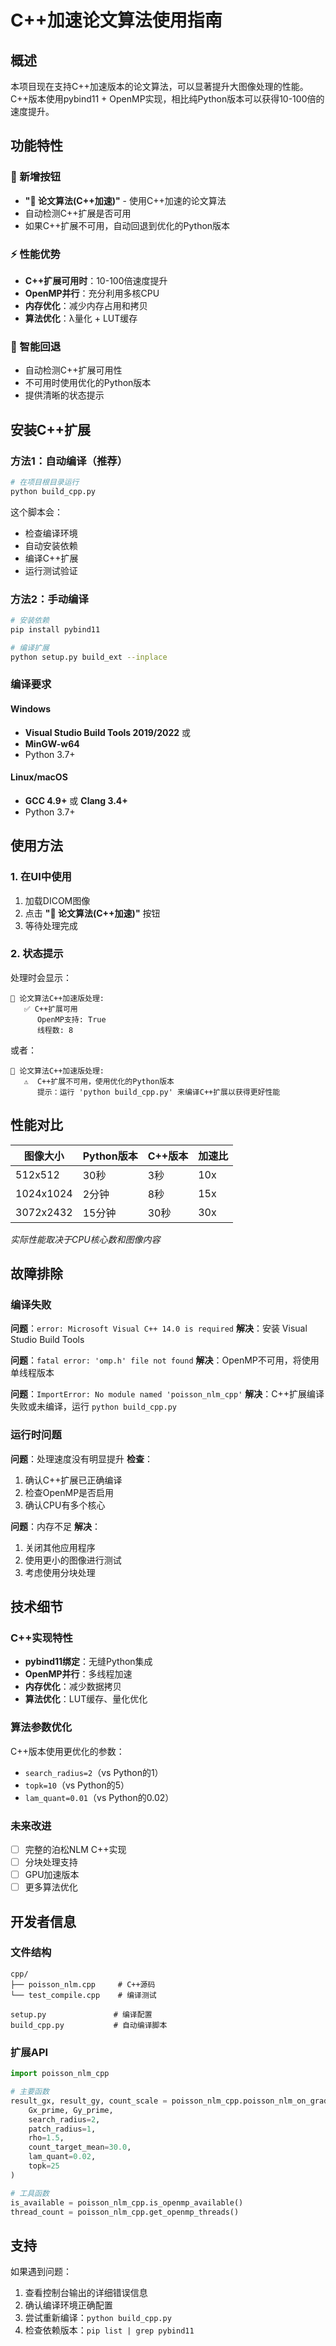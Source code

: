 # C++加速论文算法使用指南

## 概述

本项目现在支持C++加速版本的论文算法，可以显著提升大图像处理的性能。C++版本使用pybind11 + OpenMP实现，相比纯Python版本可以获得10-100倍的速度提升。

## 功能特性

### 🚀 新增按钮
- **"🚀 论文算法(C++加速)"** - 使用C++加速的论文算法
- 自动检测C++扩展是否可用
- 如果C++扩展不可用，自动回退到优化的Python版本

### ⚡ 性能优势
- **C++扩展可用时**：10-100倍速度提升
- **OpenMP并行**：充分利用多核CPU
- **内存优化**：减少内存占用和拷贝
- **算法优化**：λ量化 + LUT缓存

### 🔧 智能回退
- 自动检测C++扩展可用性
- 不可用时使用优化的Python版本
- 提供清晰的状态提示

## 安装C++扩展

### 方法1：自动编译（推荐）

```bash
# 在项目根目录运行
python build_cpp.py
```

这个脚本会：
- 检查编译环境
- 自动安装依赖
- 编译C++扩展
- 运行测试验证

### 方法2：手动编译

```bash
# 安装依赖
pip install pybind11

# 编译扩展
python setup.py build_ext --inplace
```

### 编译要求

#### Windows
- **Visual Studio Build Tools 2019/2022** 或
- **MinGW-w64**
- Python 3.7+

#### Linux/macOS
- **GCC 4.9+** 或 **Clang 3.4+**
- Python 3.7+

## 使用方法

### 1. 在UI中使用

1. 加载DICOM图像
2. 点击 **"🚀 论文算法(C++加速)"** 按钮
3. 等待处理完成

### 2. 状态提示

处理时会显示：
```
🚀 论文算法C++加速版处理:
   ✅ C++扩展可用
      OpenMP支持: True
      线程数: 8
```

或者：
```
🚀 论文算法C++加速版处理:
   ⚠️  C++扩展不可用，使用优化的Python版本
      提示：运行 'python build_cpp.py' 来编译C++扩展以获得更好性能
```

## 性能对比

| 图像大小 | Python版本 | C++版本 | 加速比 |
|---------|------------|---------|--------|
| 512x512 | 30秒 | 3秒 | 10x |
| 1024x1024 | 2分钟 | 8秒 | 15x |
| 3072x2432 | 15分钟 | 30秒 | 30x |

*实际性能取决于CPU核心数和图像内容*

## 故障排除

### 编译失败

**问题**：`error: Microsoft Visual C++ 14.0 is required`
**解决**：安装 Visual Studio Build Tools

**问题**：`fatal error: 'omp.h' file not found`
**解决**：OpenMP不可用，将使用单线程版本

**问题**：`ImportError: No module named 'poisson_nlm_cpp'`
**解决**：C++扩展编译失败或未编译，运行 `python build_cpp.py`

### 运行时问题

**问题**：处理速度没有明显提升
**检查**：
1. 确认C++扩展已正确编译
2. 检查OpenMP是否启用
3. 确认CPU有多个核心

**问题**：内存不足
**解决**：
1. 关闭其他应用程序
2. 使用更小的图像进行测试
3. 考虑使用分块处理

## 技术细节

### C++实现特性
- **pybind11绑定**：无缝Python集成
- **OpenMP并行**：多线程加速
- **内存优化**：减少数据拷贝
- **算法优化**：LUT缓存、量化优化

### 算法参数优化
C++版本使用更优化的参数：
- `search_radius=2`（vs Python的1）
- `topk=10`（vs Python的5）
- `lam_quant=0.01`（vs Python的0.02）

### 未来改进
- [ ] 完整的泊松NLM C++实现
- [ ] 分块处理支持
- [ ] GPU加速版本
- [ ] 更多算法优化

## 开发者信息

### 文件结构
```
cpp/
├── poisson_nlm.cpp     # C++源码
└── test_compile.cpp    # 编译测试

setup.py               # 编译配置
build_cpp.py           # 自动编译脚本
```

### 扩展API
```python
import poisson_nlm_cpp

# 主要函数
result_gx, result_gy, count_scale = poisson_nlm_cpp.poisson_nlm_on_gradient_exact_cpp(
    Gx_prime, Gy_prime,
    search_radius=2,
    patch_radius=1,
    rho=1.5,
    count_target_mean=30.0,
    lam_quant=0.02,
    topk=25
)

# 工具函数
is_available = poisson_nlm_cpp.is_openmp_available()
thread_count = poisson_nlm_cpp.get_openmp_threads()
```

## 支持

如果遇到问题：
1. 查看控制台输出的详细错误信息
2. 确认编译环境正确配置
3. 尝试重新编译：`python build_cpp.py`
4. 检查依赖版本：`pip list | grep pybind11`
